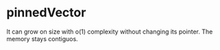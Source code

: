 # pinnedVector

It can grow on size with o(1) complexity without changing its pointer. The memory stays contiguos.
